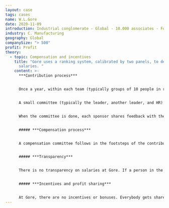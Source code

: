 ```yaml
---
layout: case
tags: cases
name: W.L.Gore
date: 2020-11-09
introduction: Industrial conglomerate - Global - 10.000 associates - For Profit
industry: C. Manufacturing
geography: Global
companySize: "> 500"
profit: Profit
theory:
  - topic: Compensation and incentives
    title: "Gore uses a ranking system, calibrated by two panels, to decide on
      salaries. "
    content: >-
      ***Contribution process***


      Once a year, within each team (typically groups of 10 people in roughly the same function), everyone ranks the others from 1 to 9 (contrary to Holacracy, you don’t rank yourself in the list) based on their past and expected future contribution. The process has been automated, and on the forms, people can add a comment next to every person, and additionally assess if they are a “high culture fit" or "low culture fit”.


      A small committee (typically the leader, another leader, and HR) reviews the aggregate results in great detail, and in their discussion they can change the order. Say John ends up number 2 on the aggregate list, but that feels too high, and the committee member suspect that it's really a loyalty vote. They can decide to move John down to number 4.


      When the committee is done, each sponsor shares feedback with their person. Never the exact place in the rank. But “at the top”, “middle” and “bottom”. (If one person is at the bottom for a while, discussion will happen: other role that fits better? Need for training? Or exit the company?)


      ##### ***Compensation process***


      A compensation committee follows in the footsteps of the contribution committee. It will plot the salary curve of the 10 people that were ranked and see if the salaries are in line with the contribution. If needed, the committee will make the appropriate changes.


      ##### ***Transparency***


      There is no transparency on salaries at Gore. If a person in the committee is being discussed, he or she will not see the data that pertains to him or her.


      ##### ***Incentives and profit sharing***


      At Gore, there are no incentives or bonuses. Everybody gets shares in the company as part of profit sharing. For example, someone making £50K in salary in the UK could make an additional £5K in shares. The profit sharing is proportional to the base salary (it is calculated based on this year's salary and the salary over the last 3 years in some formula). So if your unit loses lots of money or makes lots of it, it doesn’t change profit sharing, to reinforce the “all in the same boat” mantra. \[[1]](https://reinventingorganizations-wiki.netlify.app/cases/w-l-gore/#fn1)
---
```

